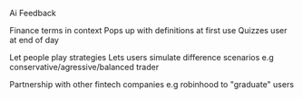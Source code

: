 Ai Feedback

Finance terms in context
Pops up with definitions at first use
Quizzes user at end of day

Let people play strategies
Lets users simulate difference scenarios e.g conservative/agressive/balanced trader

Partnership with other fintech companies e.g robinhood to "graduate" users

